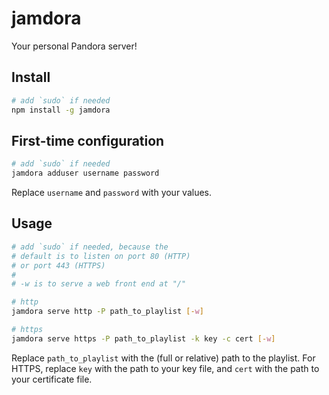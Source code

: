 # jamdora
Your personal Pandora server!

## Install
```bash
# add `sudo` if needed
npm install -g jamdora
```

## First-time configuration
```bash
# add `sudo` if needed
jamdora adduser username password
```
Replace `username` and `password` with your values.

## Usage
```bash
# add `sudo` if needed, because the
# default is to listen on port 80 (HTTP)
# or port 443 (HTTPS)
#
# -w is to serve a web front end at "/"

# http
jamdora serve http -P path_to_playlist [-w]

# https
jamdora serve https -P path_to_playlist -k key -c cert [-w]
```
Replace `path_to_playlist` with the (full or relative) path to the playlist.
For HTTPS, replace `key` with the path to your key file, and `cert` with the path to your certificate file.
